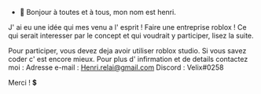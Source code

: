 - 👋 Bonjour à toutes et à tous, mon nom est henri.

J' ai eu une idée qui mes venu a l' esprit ! Faire une entreprise roblox !
Ce qui serait interesser par le concept et qui voudrait y participer, lisez la suite.

Pour participer, vous devez deja avoir utiliser roblox studio.
Si vous savez coder c' est encore mieux.
Pour plus d' infirmation et de details contactez moi :
Adresse e-mail : Henri.relai@gmail.com
Discord : Velix#0258

Merci ! 💲
<!---
titi62410/titi62410 is a ✨ special ✨ repository because its `README.md` (this file) appears on your GitHub profile.
You can click the Preview link to take a look at your changes.
--->
